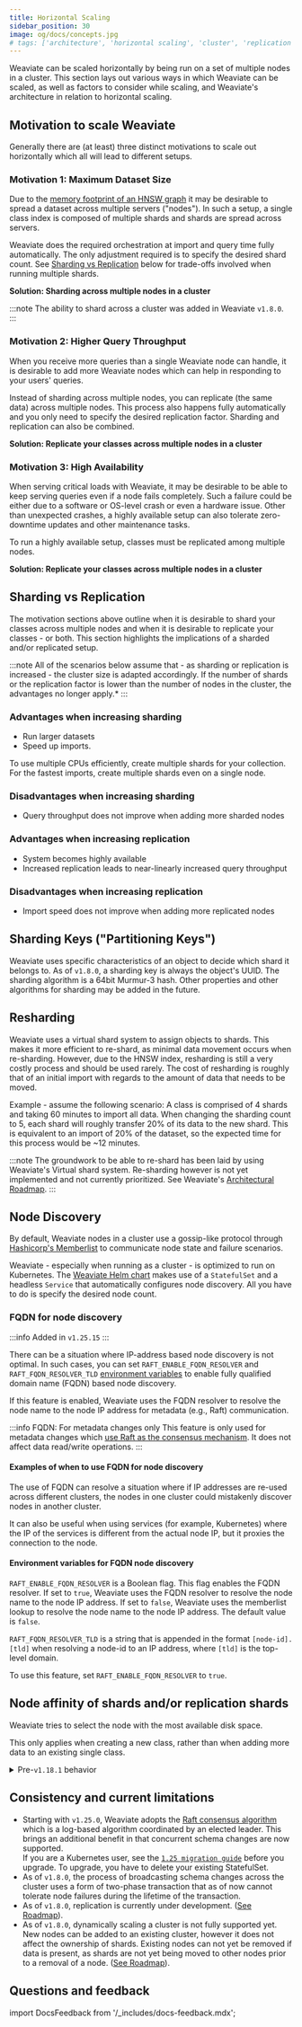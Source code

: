 ```yaml
---
title: Horizontal Scaling
sidebar_position: 30
image: og/docs/concepts.jpg
# tags: ['architecture', 'horizontal scaling', 'cluster', 'replication', 'sharding']
---
```


Weaviate can be scaled horizontally by being run on a set of multiple nodes in a cluster. This section lays out various ways in which Weaviate can be scaled, as well as factors to consider while scaling, and Weaviate's architecture in relation to horizontal scaling.

## Motivation to scale Weaviate
Generally there are (at least) three distinct motivations to scale out horizontally which all will lead to different setups.

### Motivation 1: Maximum Dataset Size
Due to the [memory footprint of an HNSW graph](./resources.md#the-role-of-memory) it may be desirable to spread a dataset across multiple servers ("nodes"). In such a setup, a single class index is composed of multiple shards and shards are spread across servers.

Weaviate does the required orchestration at import and query time fully automatically. The only adjustment required is to specify the desired shard count. See [Sharding vs Replication](#sharding-vs-replication) below for trade-offs involved when running multiple shards.

**Solution: Sharding across multiple nodes in a cluster**

:::note
The ability to shard across a cluster was added in Weaviate `v1.8.0`.
:::

### Motivation 2: Higher Query Throughput
When you receive more queries than a single Weaviate node can handle, it is desirable to add more Weaviate nodes which can help in responding to your users' queries.

Instead of sharding across multiple nodes, you can replicate (the same data) across multiple nodes. This process also happens fully automatically and you only need to specify the desired replication factor. Sharding and replication can also be combined.

**Solution: Replicate your classes across multiple nodes in a cluster**

### Motivation 3: High Availability

When serving critical loads with Weaviate, it may be desirable to be able to keep serving queries even if a node fails completely. Such a failure could be either due to a software or OS-level crash or even a hardware issue. Other than unexpected crashes, a highly available setup can also tolerate zero-downtime updates and other maintenance tasks.

To run a highly available setup, classes must be replicated among multiple nodes.

**Solution: Replicate your classes across multiple nodes in a cluster**

## Sharding vs Replication
The motivation sections above outline when it is desirable to shard your classes across multiple nodes and when it is desirable to replicate your classes - or both. This section highlights the implications of a sharded and/or replicated setup.

:::note
All of the scenarios below assume that - as sharding or replication is increased - the cluster size is adapted accordingly. If the number of shards or the replication factor is lower than the number of nodes in the cluster, the advantages no longer apply.*
:::

### Advantages when increasing sharding
* Run larger datasets
* Speed up imports.

To use multiple CPUs efficiently, create multiple shards for your collection. For the fastest imports, create multiple shards even on a single node.

### Disadvantages when increasing sharding
* Query throughput does not improve when adding more sharded nodes

### Advantages when increasing replication
* System becomes highly available
* Increased replication leads to near-linearly increased query throughput

### Disadvantages when increasing replication
* Import speed does not improve when adding more replicated nodes

## Sharding Keys ("Partitioning Keys")
Weaviate uses specific characteristics of an object to decide which shard it belongs to. As of `v1.8.0`, a sharding key is always the object's UUID. The sharding algorithm is a 64bit Murmur-3 hash. Other properties and other algorithms for sharding may be added in the future.

## Resharding

Weaviate uses a virtual shard system to assign objects to shards. This makes it more efficient to re-shard, as minimal data movement occurs when re-sharding. However, due to the HNSW index, resharding is still a very costly process and should be used rarely. The cost of resharding is roughly that of an initial import with regards to the amount of data that needs to be moved.

Example - assume the following scenario: A class is comprised of 4 shards and taking 60 minutes to import all data. When changing the sharding count to 5, each shard will roughly transfer 20% of its data to the new shard. This is equivalent to an import of 20% of the dataset, so the expected time for this process would be ~12 minutes.

:::note
The groundwork to be able to re-shard has been laid by using Weaviate's Virtual shard system. Re-sharding however is not yet implemented and not currently prioritized. See Weaviate's [Architectural Roadmap](/docs/weaviate/roadmap/index.md).
:::

## Node Discovery

By default, Weaviate nodes in a cluster use a gossip-like protocol through [Hashicorp's Memberlist](https://github.com/hashicorp/memberlist) to communicate node state and failure scenarios.

Weaviate - especially when running as a cluster - is optimized to run on Kubernetes. The [Weaviate Helm chart](/docs/weaviate/installation/kubernetes.md#weaviate-helm-chart) makes use of a `StatefulSet` and a headless `Service` that automatically configures node discovery. All you have to do is specify the desired node count.

### FQDN for node discovery

:::info Added in `v1.25.15`
:::

There can be a situation where IP-address based node discovery is not optimal. In such cases, you can set `RAFT_ENABLE_FQDN_RESOLVER` and `RAFT_FQDN_RESOLVER_TLD` [environment variables](../config-refs/env-vars.md#multi-node-instances) to enable fully qualified domain name (FQDN) based node discovery.

If this feature is enabled, Weaviate uses the FQDN resolver to resolve the node name to the node IP address for metadata (e.g., Raft) communication.

:::info FQDN: For metadata changes only
This feature is only used for metadata changes which [use Raft as the consensus mechanism](./replication-architecture/cluster-architecture.md#metadata-replication-raft). It does not affect data read/write operations.
:::

#### Examples of when to use FQDN for node discovery

The use of FQDN can resolve a situation where if IP addresses are re-used across different clusters, the nodes in one cluster could mistakenly discover nodes in another cluster.

It can also be useful when using services (for example, Kubernetes) where the IP of the services is different from the actual node IP, but it proxies the connection to the node.

#### Environment variables for FQDN node discovery

`RAFT_ENABLE_FQDN_RESOLVER` is a Boolean flag. This flag enables the FQDN resolver. If set to `true`, Weaviate uses the FQDN resolver to resolve the node name to the node IP address. If set to `false`, Weaviate uses the memberlist lookup to resolve the node name to the node IP address. The default value is `false`.

`RAFT_FQDN_RESOLVER_TLD` is a string that is appended in the format `[node-id].[tld]` when resolving a node-id to an IP address, where `[tld]` is the top-level domain.

To use this feature, set `RAFT_ENABLE_FQDN_RESOLVER` to `true`.

## Node affinity of shards and/or replication shards

Weaviate tries to select the node with the most available disk space.

This only applies when creating a new class, rather than when adding more data to an existing single class.

<details>
  <summary>Pre-<code>v1.18.1</code> behavior</summary>

In versions `v1.8.0`-`v1.18.0`, users could not specify the node-affinity of a specific shard or replication shard.

Shards were assigned to 'live' nodes in a round-robin fashion starting with a random node.

</details>

## Consistency and current limitations

* Starting with `v1.25.0`, Weaviate adopts the [Raft consensus algorithm](https://raft.github.io/) which is a log-based algorithm coordinated by an elected leader. This brings an additional benefit in that concurrent schema changes are now supported.<br/>If you are a Kubernetes user, see the [`1.25 migration guide`](/docs/weaviate/more-resources/migration/weaviate-1-25.md) before you upgrade. To upgrade, you have to delete your existing StatefulSet.
* As of `v1.8.0`, the process of broadcasting schema changes across the cluster uses a form of two-phase transaction that as of now cannot tolerate node failures during the lifetime of the transaction.
* As of `v1.8.0`, replication is currently under development. ([See Roadmap](/docs/weaviate/roadmap/index.md)).
* As of `v1.8.0`, dynamically scaling a cluster is not fully supported yet. New nodes can be added to an existing cluster, however it does not affect the ownership of shards. Existing nodes can not yet be removed if data is present, as shards are not yet being moved to other nodes prior to a removal of a node. ([See Roadmap](/docs/weaviate/roadmap/index.md)).



## Questions and feedback

import DocsFeedback from '/_includes/docs-feedback.mdx';

<DocsFeedback/>
